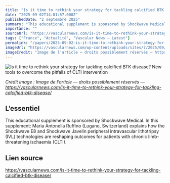 ```yaml
---
title: "Is it time to rethink your strategy for tackling calcified BTK disease? New tools to overcome the pitfalls of CLTI intervention"
date: "2025-09-02T14:01:57.000Z"
publishedDate: "2 septembre 2025"
summary: "This educational supplement is sponsored by Shockwave Medical. In this supplement: Maria Antonella Ruffino (Lugano, Switzerland) explains how the Shockwave E8 and Shockwave Javelin peripheral intravascular lithotripsy (IVL) technologies are reshaping outcomes for patients with chronic limb-threatening ischaemia (CLTI)."
importance: ""
sourceUrl: "https://vascularnews.com/is-it-time-to-rethink-your-strategy-for-tackling-calcified-btk-disease/"
tags: ["France", "Actualité", "Vascular News — Latest"]
permalink: "/papers/2025-09-02-is-it-time-to-rethink-your-strategy-for-tackling-calcified-btk-disease-new-tools-to-overcome-the-pitfalls-of-clti-intervention"
imageUrl: "https://vascularnews.com/wp-content/uploads/sites/7/2025/09/VN-Shockwave-supplement-2025-web-image.png"
imageCredit: "Image de l’article — droits possiblement réservés — https://vascularnews.com/is-it-time-to-rethink-your-strategy-for-tackling-calcified-btk-disease/"
---
```


![Is it time to rethink your strategy for tackling calcified BTK disease? New tools to overcome the pitfalls of CLTI intervention](https://vascularnews.com/wp-content/uploads/sites/7/2025/09/VN-Shockwave-supplement-2025-web-image.png)

*Crédit image : Image de l’article — droits possiblement réservés — https://vascularnews.com/is-it-time-to-rethink-your-strategy-for-tackling-calcified-btk-disease/*

## L’essentiel

This educational supplement is sponsored by Shockwave Medical. In this supplement: Maria Antonella Ruffino (Lugano, Switzerland) explains how the Shockwave E8 and Shockwave Javelin peripheral intravascular lithotripsy (IVL) technologies are reshaping outcomes for patients with chronic limb-threatening ischaemia (CLTI).

## Lien source

https://vascularnews.com/is-it-time-to-rethink-your-strategy-for-tackling-calcified-btk-disease/
